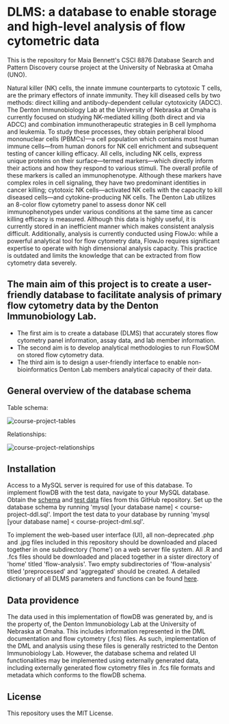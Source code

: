 # DLMS: a database to enable storage and high-level analysis of flow cytometric data

This is the repository for Maia Bennett's CSCI 8876 Database Search and Pattern Discovery course project at the University of Nebraska at Omaha (UNO).

Natural killer (NK) cells, the innate immune counterparts to cytotoxic T cells, are the primary effectors of innate immunity. They kill diseased cells by two methods: direct killing and antibody-dependent cellular cytotoxicity (ADCC). The Denton Immunobiology Lab at the University of Nebraska at Omaha is currently focused on studying NK-mediated killing (both direct and via ADCC) and combination immunotherapeutic strategies in B cell lymphoma and leukemia. To study these processes, they obtain peripheral blood mononuclear cells (PBMCs)—a cell population which contains most human immune cells—from human donors for NK cell enrichment and subsequent testing of cancer killing efficacy. All cells, including NK cells, express unique proteins on their surface—termed markers—which directly inform their actions and how they respond to various stimuli. The overall profile of these markers is called an immunophenotype. Although these markers have complex roles in cell signaling, they have two predominant identities in cancer killing; cytotoxic NK cells—activated NK cells with the capacity to kill diseased cells—and cytokine-producing NK cells. The Denton Lab utilizes an 8-color flow cytometry panel to assess donor NK cell immunophenotypes under various conditions at the same time as cancer killing efficacy is measured. Although this data is highly useful, it is currently stored in an inefficient manner which makes consistent analysis difficult. Additionally, analysis is currently conducted using FlowJo: while a powerful analytical tool for flow cytometry data, FlowJo requires significant expertise to operate with high dimensional analysis capacity. This practice is outdated and limits the knowledge that can be extracted from flow cytometry data severely.

## The main aim of this project is to create a user-friendly database to facilitate analysis of primary flow cytometry data by the Denton Immunobiology Lab. 
- The first aim is to create a database (DLMS) that accurately stores flow cytometry panel information, assay data, and lab member information. 
- The second aim is to develop analytical methodologies to run FlowSOM on stored flow cytometry data.
- The third aim is to design a user-friendly interface to enable non-bioinformatics Denton Lab members analytical capacity of their data.

## General overview of the database schema
Table schema:

![course-project-tables](https://user-images.githubusercontent.com/123126475/232627616-5c7d0043-675b-4f55-a8b5-8bf12815cad9.png)

Relationships:

![course-project-relationships](https://user-images.githubusercontent.com/123126475/232627595-aab7fcc5-a8a1-4b1d-91cb-59e615b196e8.png)

## Installation
Access to a MySQL server is required for use of this database. To implement flowDB with the test data, navigate to your MySQL database. Obtain the [schema](https://github.com/maiabennett/flowDB/blob/main/course-project-ddl.sql) and [test data](https://github.com/maiabennett/flowDB/blob/main/course-project-dml.sql) files from this GitHub repository. Set up the database schema by running 'mysql [your database name] < course-project-ddl.sql'. Import the test data to your database by running 'mysql [your database name] < course-project-dml.sql'.

To implement the web-based user interface (UI), all non-deprecated .php and .jpg files included in this repository should be downloaded and placed together in one subdirectory ('home') on a web server file system. All .R and .fcs files should be downloaded and placed together in a sister directory of 'home' titled 'flow-analysis'. Two empty subdirectories of 'flow-analysis' titled 'preprocessed' and 'aggregated' should be created. A detailed dictionary of all DLMS parameters and functions can be found [here](https://github.com/maiabennett/DLMS/blob/main/documentation.md).

## Data providence
The data used in this implementation of flowDB was generated by, and is the property of, the Denton Immunobiology Lab at the University of Nebraska at Omaha. This includes information represented in the DML documentation and flow cytometry (.fcs) files. As such, implementation of the DML and analysis using these files is generally restricted to the Denton Immunobiology Lab. However, the database schema and related UI functionalities may be implemented using externally generated data, including externally generated flow cytometry files in .fcs file formats and metadata which conforms to the flowDB schema. 

## License
This repository uses the MIT License. 
